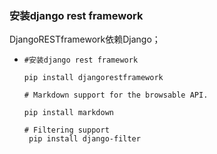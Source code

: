 ### 安装django rest framework

DjangoRESTframework依赖Django；

- ```shell
  #安装django rest framework
  
  pip install djangorestframework
  
  # Markdown support for the browsable API.
  
  pip install markdown
  
  # Filtering support   
   pip install django-filter
  ```

  